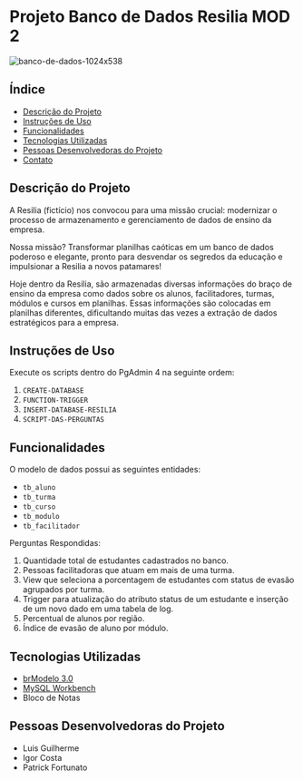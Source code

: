 # Projeto Banco de Dados Resilia MOD 2

![banco-de-dados-1024x538](https://github.com/IgorCostaRodrigues/IgorCostaRodrigues-Projeto_em_grupo_mod2/assets/113060886/cc17b921-812a-48a2-84e1-d844f2bb1d0b)


## Índice

- [Descrição do Projeto](#descrição-do-projeto)
- [Instruções de Uso](#instruções-de-uso)
- [Funcionalidades](#funcionalidades)
- [Tecnologias Utilizadas](#tecnologias-utilizadas)
- [Pessoas Desenvolvedoras do Projeto](#pessoas-desenvolvedoras-do-projeto)
- [Contato](#contato)

## Descrição do Projeto

A Resilia (fictício) nos convocou para uma missão crucial: modernizar o processo de armazenamento e gerenciamento de dados de ensino da empresa.

Nossa missão? Transformar planilhas caóticas em um banco de dados poderoso e elegante, pronto para desvendar os segredos da educação e impulsionar a Resilia a novos patamares!

Hoje dentro da Resilia, são armazenadas diversas informações do braço de
ensino da empresa como dados sobre os alunos, facilitadores, turmas,
módulos e cursos em planilhas. Essas informações são colocadas em
planilhas diferentes, dificultando muitas das vezes a extração de dados
estratégicos para a empresa.

## Instruções de Uso

Execute os scripts dentro do PgAdmin 4 na seguinte ordem:

1. `CREATE-DATABASE` 
2. `FUNCTION-TRIGGER`
3. `INSERT-DATABASE-RESILIA`
4. `SCRIPT-DAS-PERGUNTAS`

## Funcionalidades

O modelo de dados possui as seguintes entidades:

- `tb_aluno`
- `tb_turma`
- `tb_curso`
- `tb_modulo`
- `tb_facilitador`

Perguntas Respondidas:

1. Quantidade total de estudantes cadastrados no banco.
2. Pessoas facilitadoras que atuam em mais de uma turma.
3. View que seleciona a porcentagem de estudantes com status de evasão agrupados por turma.
4. Trigger para atualização do atributo status de um estudante e inserção de um novo dado em uma tabela de log.
5. Percentual de alunos por região.
6. Índice de evasão de aluno por módulo.

## Tecnologias Utilizadas

- [brModelo 3.0](http://www.sis4.com/brModelo/download.html)
- [MySQL Workbench](https://www.mysql.com/products/workbench/)
- Bloco de Notas

## Pessoas Desenvolvedoras do Projeto

- Luis Guilherme
- Igor Costa
- Patrick Fortunato
